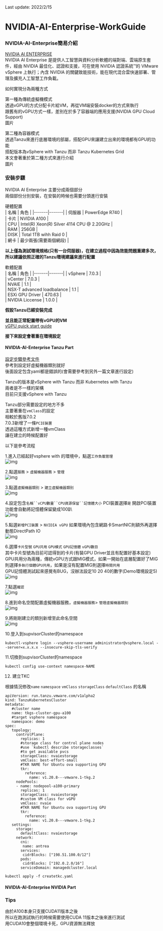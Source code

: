 Last update: 2022/2/15  

# NVIDIA-AI-Enterprise-WorkGuide  

### NVIDIA-AI-Enterprise簡易介紹     

[NVIDIA AI ENTERPRISE](https://www.nvidia.com/zh-tw/data-center/products/ai-enterprise-suite/ "link")  
NVIDIA AI Enterprise 是提供人工智慧與資料分析軟體的端對端、雲端原生套件，經由 NVIDIA 最佳化、認證和支援，可在使用 NVIDIA 認證系統™的 VMware vSphere 上執行；內含 NVIDIA 的關鍵致能技術，能在現代混合雲快速部署、管理及擴充人工智慧工作負載。  

如何實現分為兩種方式  

第一種為傳統虛擬機模式  
透過vGPU的方式分配卡片給VM，再從VM端安裝docker的方式來執行  
跟舊有的vGPU方式一樣，差別在於多了容器端的應用支援(NVIDIA GPU Cloud Support)  
圖片  

第二種為容器模式  
透過Tanzu來進行底層環境的部屬，搭配GPU來讓建立出來的環境都有GPU的功能  
搭配版本為vSphere with Tanzu 而非 Tanzu Kubernetes Grid  
本文會著重於第二種方式來進行介紹  
圖片  

### 安裝步驟  

NVIDIA AI Enterprise 主要分成兩個部分  
兩個部份分別安裝，在安裝的時候也需要分頭進行安裝  

硬體配置  
 | 名稱 | 角色  |
|-------|-------|
| 伺服器 | PowerEdge R740 |  
| 卡片 | NVIDIA A100 |  
| CPU | Intel(R) Xeon(R) Silver 4114 CPU @ 2.20GHz |  
| RAM | 256GB |  
| DISK | Total 1TB wihh Raid 0 |  
| 網卡 | 最少兩張(需要兩個網段) |  

**以上僅為測試環境規格(只有一台伺服器)，在建立過程中因為效能問題重建多次，所以建議依照正確的Tanzu環境建議來進行配置**  


軟體配置  
 | 名稱 | 角色  |
|-------|-------|
| vSphere | 7.0.3 |  
| vCenter | 7.0.3 |  
| NVAIE | 1.1 |  
| NSX-T advanced loadbalance | 1.1 |  
| ESXi GPU Driver | 470.63 |  
| NVIDIA Liccense | 1.0.0 |  




**假設Tanzu已經安裝完成**  


**並且能正常配置帶有vGPU的VM**  
[vGPU quick start guide](https://docs.nvidia.com/grid/latest/grid-software-quick-start-guide/index.html "link")  

**接下來設定會著重在環境設定**  

#### NVIDIA-AI-Enterprise Tanzu Part  

[設定步驟參考文件](https://docs.nvidia.com/ai-enterprise/deployment-guide/dg-vsphere-tanzu.html "link")  
參考到設定好虛擬機器類別就好  
後面設定包含yaml都是錯誤的(會需要參考到另外一篇文章進行設定)  

Tanzu的版本是vSphere with Tanzu 而非 Kubernetes with Tanzu  
兩者是不一樣的架構  
目前只支援vSphere with Tanzu  

Tanzu部分需要設定的地方不多  
主要著重在`vmClass`的設定  
相較於舊版7.0.2  
7.0.3新增了一條`PCIE裝置`  
透過這種方式新增一種vmClass  
讓在建立的時候配置好  

以下是參考流程  

1.進入已經起好vsphere with 的環境中，點選`工作負載管理`  
![img](https://github.com/ReSin-Yan/NVIDIA-AI-Enterprise-WorkGuide/blob/main/img/1.PNG)  

2.點選`服務` > `虛擬機器服務` > `管理`  
![img](https://github.com/ReSin-Yan/NVIDIA-AI-Enterprise-WorkGuide/blob/main/img/2.PNG)  

3.點選`虛擬機器類別` > `建立虛擬機器類別`  
![img](https://github.com/ReSin-Yan/NVIDIA-AI-Enterprise-WorkGuide/blob/main/img/3.PNG)  

4.設定包含`名稱``vCPU數量``CPU資源保留``記憶體大小` PCI裝置選擇`是` 開啟PCI裝置功能會自動將記憶體保留變成100趴   
![img](https://github.com/ReSin-Yan/NVIDIA-AI-Enterprise-WorkGuide/blob/main/img/4.PNG)  

5.點選`新增PCI裝置` > `NVIDIA vGPU`  如果環境內包含網路卡SmartNIC則額外再選擇動態DirectPath IO    
![img](https://github.com/ReSin-Yan/NVIDIA-AI-Enterprise-WorkGuide/blob/main/img/5.PNG)  

6.選擇`卡片型號`  `GPU共用` `GPU模式` `GPU記憶體` `vGPU數目`  
其中卡片型號為目前可認得到的卡片(有裝GPU Driver並且有配置好基本設定)  
GPU共用分為兩種，傳統vGPU方式跟MIG模式，如果一開始在底層配置好了MIG則選擇`多執行個體GPU共用`，如果是沒有配置MIG則選擇`時間共用`  
GPU記憶體測試起來感覺有BUG，沒辦法設定10 20 40的數字(Demo環境設定5)  
![img](https://github.com/ReSin-Yan/NVIDIA-AI-Enterprise-WorkGuide/blob/main/img/6.PNG)  

7.點選`確認`    
![img](https://github.com/ReSin-Yan/NVIDIA-AI-Enterprise-WorkGuide/blob/main/img/7.PNG)  

8.進到命名空間配置虛擬機器服務，`虛擬機器服務`> `管理虛擬機器類別`   
![img](https://github.com/ReSin-Yan/NVIDIA-AI-Enterprise-WorkGuide/blob/main/img/8.PNG)  

9.將剛剛建立的類別新增至此命名空間   
![img](https://github.com/ReSin-Yan/NVIDIA-AI-Enterprise-WorkGuide/blob/main/img/9.PNG)  

10.登入到supvisorCluster的namespace  
```
kubectl-vsphere login --vsphere-username administrator@vsphere.local --server=x.x.x.x --insecure-skip-tls-verify 
```
11.切換到supvisorCluster的namespace  
```
kubectl config use-context namespace-NAME  
```
12. 建立TKC  

根據情況修改`name` `namespace` `vmClass` `storageClass` `defaultClass` 的名稱  
```
apiVersion: run.tanzu.vmware.com/v1alpha2
kind: TanzuKubernetesCluster
metadata:
   #cluster name
   name: tkgs-cluster-gpu-a100
   #target vsphere namespace
   namespace: demo
spec:
   topology:
     controlPlane:
       replicas: 1
       #storage class for control plane nodes
       #use `kubectl describe storageclasses`
       #to get available pvcs
       storageClass: nvaiestorage
       vmClass: best-effort-small
       #TKR NAME for Ubuntu ova supporting GPU
       tkr:
         reference:
           name: v1.20.8---vmware.1-tkg.2
     nodePools:
     - name: nodepool-a100-primary
       replicas: 1
       storageClass: nvaiestorage
       #custom VM class for vGPU
       vmClass: nvaie
       #TKR NAME for Ubuntu ova supporting GPU
       tkr:
         reference:
           name: v1.20.8---vmware.1-tkg.2
   settings:
     storage:
       defaultClass: nvaiestorage
     network:
       cni:
        name: antrea
       services:
        cidrBlocks: ["198.51.100.0/12"]
       pods:
        cidrBlocks: ["192.0.2.0/16"]
       serviceDomain: managedcluster.local
```

```
kubectl apply -f createtkc.yaml
```


#### NVIDIA-AI-Enterprise NVIDIA Part  


### Tips   

由於A100本身只支援CUDA11版本之後  
所以在跑測試執行的時候需要使用CUDA 11版本之後來進行測試  
用CUDA10會整個環境卡死，GPU資源無法釋放  

